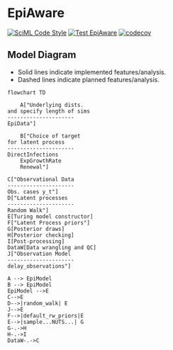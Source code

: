 # EpiAware

[![SciML Code Style](https://img.shields.io/static/v1?label=code%20style&message=SciML&color=9558b2&labelColor=389826)](https://github.com/SciML/SciMLStyle)
[![Test EpiAware](https://github.com/CDCgov/Rt-without-renewal/actions/workflows/test-EpiAware.yaml/badge.svg)](https://github.com/CDCgov/Rt-without-renewal/actions/workflows/test-EpiAware.yaml)
[![codecov](https://codecov.io/gh/CDCgov/Rt-without-renewal/graph/badge.svg?token=IX4GIA8F0H)](https://codecov.io/gh/CDCgov/Rt-without-renewal)

## Model Diagram

- Solid lines indicate implemented features/analysis.
- Dashed lines indicate planned features/analysis.

```mermaid
flowchart TD

    A["Underlying dists.
and specify length of sims
---------------------
EpiData"]

    B["Choice of target
for latent process
---------------------
DirectInfections
    ExpGrowthRate
    Renewal"]

C["Observational Data
---------------------
Obs. cases y_t"]
D["Latent processes
---------------------
Random Walk"]
E[Turing model constructor]
F["Latent Process priors"]
G[Posterior draws]
H[Posterior checking]
I[Post-processing]
DataW[Data wrangling and QC]
J["Observation Model
---------------------
delay_observations"]

A --> EpiModel
B --> EpiModel
EpiModel -->E
C-->E
D-->|random_walk| E
J-->E
F-->|default_rw_priors|E
E-->|sample...NUTS...| G
G-.->H
H-.->I
DataW-.->C
```
